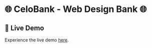 # 🌐 CeloBank - Web Design Bank 🌐

## 🚀 Live Demo

Experience the live demo [here](https://hgiang15.github.io/HTML-CSS-JS_LandingPage_05/).
